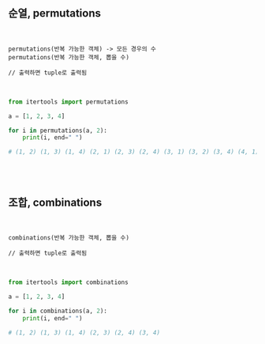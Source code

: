 ## 순열, permutations

<br>

```
permutations(반복 가능한 객체) -> 모든 경우의 수
permutations(반복 가능한 객체, 뽑을 수)

// 출력하면 tuple로 출력됨
```

<br>

```python
from itertools import permutations

a = [1, 2, 3, 4]

for i in permutations(a, 2):
    print(i, end=" ")

# (1, 2) (1, 3) (1, 4) (2, 1) (2, 3) (2, 4) (3, 1) (3, 2) (3, 4) (4, 1) (4, 2) (4, 3)

```

<br>
<br>

## 조합, combinations

<br>

```
combinations(반복 가능한 객체, 뽑을 수)

// 출력하면 tuple로 출력됨
```

<br>

```python
from itertools import combinations

a = [1, 2, 3, 4]

for i in combinations(a, 2):
    print(i, end=" ")

# (1, 2) (1, 3) (1, 4) (2, 3) (2, 4) (3, 4)

```
